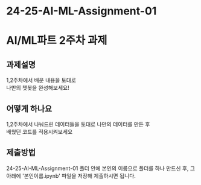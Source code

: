 # 24-25-AI-ML-Assignment-01<br>
# AI/ML파트 2주차 과제<br>

## 과제설명<br>
1,2주차에서 배운 내용을 토대로<br>
나만의 챗봇을 완성해보세요!<br>

## 어떻게 하나요<br>
1,2주차에서 나눠드린 데이터들을 토대로 나만의 데이터를 만든 후<br>
배웠던 코드를 적용시켜보세요<br>

## 제출방법<br>
24-25-AI-ML-Assignment-01 폴더 안에 본인의 이름으로 폴더를 하나 만드신 후, 그 아래에 '본인이름.ipynb' 파일을 저장해 제출하시면 됩니다.
